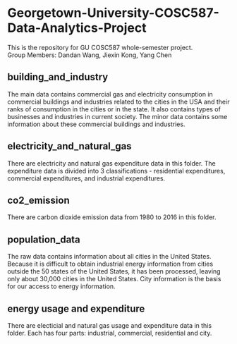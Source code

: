 # Georgetown-University-COSC587-Data-Analytics-Project

This is the repository for GU COSC587 whole-semester project.<br>
Group Members: Dandan Wang, Jiexin Kong, Yang Chen

## building_and_industry

The main data contains commercial gas and electricity consumption in commercial buildings and industries related to the cities in the USA and their ranks of consumption in the cities or in the state. It also contains types of businesses and industries in current society. The minor data contains some information about these commercial buildings and industries. 

## electricity_and_natural_gas

There are electricity and natural gas expenditure data in this folder. The expenditure data is divided into 3 classifications - residential expenditures, commercial expenditures, and industrial expenditures.

## co2_emission
There are carbon dioxide emission data from 1980 to 2016 in this folder. 

## population_data

The raw data contains information about all cities in the United States. Because it is difficult to obtain industrial energy information from cities outside the 50 states of the United States, it has been processed, leaving only about 30,000 cities in the United States. City information is the basis for our access to energy information.

## energy usage and expenditure
There are electicial and natural gas usage and expenditure data in this folder. Each has four parts: industrial, commercial, residential and city.

